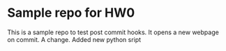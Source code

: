 # Sample repo for HW0
This is a sample repo to test post commit hooks. It opens a new webpage on commit. A change. Added new python sript